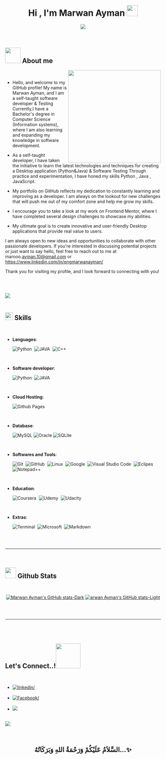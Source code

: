 
<h1 align="center"><b>Hi , I'm Marwan Ayman </b><img src="https://media.giphy.com/media/hvRJCLFzcasrR4ia7z/giphy.gif" width="35"></h1>

<p align="center">
  <img src="https://readme-typing-svg.herokuapp.com?font=Time+New+Roman&color=cyan&size=25&center=true&vCenter=true&width=600&height=100&lines=Assalamu+Alaikum+Warahmatullah..&hearts;++;Self-taught+Front-End+Developer,;Computer+Science+Student,;CTF+Newbie,;Active+Learner/Researcher,;Love+to+learn+new+stuffs..<3">
</p>


<br>



	
## <picture><img src = "./assets/mdImages/about_me.gif" width = 50px></picture> **About me**

<picture>
  <source media="(max-width: 767px)" srcset="">
  <img align="right" alt="" src="./assets/mdImages/programming.svg" width=300px>
</picture>

<br>


- Hello, and welcome to my GitHub profile! My name is Marwan Ayman, and I am a self-taught software developer & Testing
Currently,I have a Bachelor's degree in Computer Science (Information systems), where I am also learning and expanding my knowledge in software development.


- As a self-taught developer, I have taken the initiative to learn the latest technologies and techniques for creating a Desktop application (Python&Java) & Software Testing 
Through practice and experimentation, I have honed my skills Python , Java , JavaScript.

- My portfolio on GitHub reflects my dedication to constantly learning and improving as a developer. I am always on the lookout for new challenges that will push me out of my comfort zone and help me grow my skills.

- I encourage you to take a look at my work on Frontend Mentor, where I have completed several design challenges to showcase my abilities.

- My ultimate goal is to create innovative and user-friendly Desktop applications that provide real value to users.

I am always open to new ideas and opportunities to collaborate with other passionate developers. If you're interested in discussing potential projects or just want to say hello, feel free to reach out to me at marooo.<a href="mailto:ayman.10@gmail.com">ayman.10@gmail.com</a> or https://www.linkedin.com/in/engmarwanayman/


Thank you for visiting my profile, and I look forward to connecting with you!


<br><br>

<img src="https://user-images.githubusercontent.com/73097560/115834477-dbab4500-a447-11eb-908a-139a6edaec5c.gif"><br><br>

## <img src="https://media2.giphy.com/media/QssGEmpkyEOhBCb7e1/giphy.gif?cid=ecf05e47a0n3gi1bfqntqmob8g9aid1oyj2wr3ds3mg700bl&rid=giphy.gif" width ="25"><b> Skills</b>
<br>

<p align="center">

- **Languages**:

    ![Python](https://img.shields.io/badge/Python%20-%2314354C.svg?style=for-the-badge&logo=python&logoColor=white)&nbsp;
    ![JAVA](https://img.shields.io/badge/Java-ED8B00?style=for-the-badge&logo=openjdk&logoColor=white)&nbsp;
    ![C++](https://img.shields.io/badge/C%2B%2B-00599C?style=for-the-badge&logo=c%2B%2B&logoColor=white)&nbsp;


<br>   
    
- **Software developer**:

   ![Python](https://img.shields.io/badge/HTML5%20-%23E34F26.svg?style=for-the-badge&logo=html5&logoColor=white)&nbsp;
   ![JAVA](https://img.shields.io/badge/Java-ED8B00?style=for-the-badge&logo=openjdk&logoColor=white)&nbsp;


<br>

- **Cloud Hosting**:

    ![Github Pages](https://img.shields.io/badge/GitHub%20Pages-%23327FC7.svg?style=for-the-badge&logo=github&logoColor=white)
    
<br>

- **Database**:

    ![MySQL](https://img.shields.io/badge/MySQL-00000F?style=for-the-badge&logo=mysql&logoColor=white)
    ![Oracle](https://img.shields.io/badge/Oracle-F80000?style=for-the-badge&logo=oracle&logoColor=black)
    ![SQLite](https://img.shields.io/badge/SQLite-07405E?style=for-the-badge&logo=sqlite&logoColor=white)
    
<br>

- **Softwares and Tools**:

    ![Git](https://img.shields.io/badge/git-%23F05033.svg?style=for-the-badge&logo=git&logoColor=white)&nbsp;
    ![GitHub](https://img.shields.io/badge/github-%23121011.svg?style=for-the-badge&logo=github&logoColor=white)&nbsp;
    ![Linux](https://img.shields.io/badge/Linux-FCC624?style=for-the-badge&logo=linux&logoColor=black)&nbsp;
    ![Google](https://img.shields.io/badge/google-%234285F4.svg?style=for-the-badge&logo=google&logoColor=white)&nbsp;
    ![Visual Studio Code](https://img.shields.io/badge/VS%20Code-0078d7.svg?style=for-the-badge&logo=visual-studio-code&logoColor=white)&nbsp;
    ![Eclipes](https://img.shields.io/badge/Eclipse-2C2255?style=for-the-badge&logo=eclipse&logoColor=white)&nbsp;
    ![Notepad++](https://img.shields.io/badge/Notepad++-90E59A.svg?style=for-the-badge&logo=notepad%2B%2B&logoColor=black)&nbsp;

<br>


- **Education**:

    ![Coursera](https://img.shields.io/badge/Coursera-0056D2?style=for-the-badge&logo=Coursera&logoColor=white)&nbsp;
    ![Udemy](https://img.shields.io/badge/Udemy-EC5252?style=for-the-badge&logo=Udemy&logoColor=white)&nbsp;
    ![Udacity](https://img.shields.io/badge/Udacity-grey?style=for-the-badge&logo=udacity&logoColor=#5FCFEE)&nbsp;

<br>

- **Extras**:

    ![Terminal](https://img.shields.io/badge/windows%20terminal-4D4D4D?style=for-the-badge&logo=windows%20terminal&logoColor=white)&nbsp;
    ![Microsoft](https://img.shields.io/badge/Microsoft-666666?style=for-the-badge&logo=microsoft&logoColor=white)&nbsp;
    ![Markdown](https://img.shields.io/badge/Made%20with-Markdown-1f425f.svg)&nbsp;  


</p>

<br>
<br>

-----

<br>


## <img src="https://media.giphy.com/media/iY8CRBdQXODJSCERIr/giphy.gif" width="35"><b> Github Stats </b>
<br>

<div align="center">

[![Marwan Ayman's GitHub stats-Dark](https://github-readme-stats.vercel.app/api?username=0xabdulkhalid&show_icons=true&theme=dark#gh-dark-mode-only)](https://github.com/anuraghazra/github-readme-stats#gh-dark-mode-only)
[![arwan Ayman's GitHub stats-Light](https://github-readme-stats.vercel.app/api?username=0xabdulkhalid&show_icons=true&theme=default#gh-light-mode-only)](https://github.com/anuraghazra/github-readme-stats#gh-light-mode-only)

</div>

<br>
<br>

-----

<br>
<br>

## <b> Let's Connect..!</b><img src="./assets/mdImages/handshake.gif" width ="80">
<br>
<div align='left'>

<ul>

<li>
<a href="https://www.linkedin.com/in/engmarwanayman/" target="_blank">
<img src="https://img.shields.io/badge/linkedin:  0xabdulkhalid-0077B5.svg?color=405DE6&style=for-the-badge&logo=linkedin&logoColor=white" alt=linkedin/>
</a>
</li>

<br>

<li>
<a href="https://www.facebook.com/marawan.ayman.3152?mibextid=9R9pXO" target="_blank">
<img src="https://img.shields.io/badge/Facebook-1877F2?style=for-the-badge&logo=facebook&logoColor=white" alt=Facebook/>
</a>
</li>

<br>

<li>
<a href="marooo.ayman.10@gmail.com" target="_blank">
<img src="https://img.shields.io/badge/gmail:  0xabdulkhalid-%23EA4335.svg?style=for-the-badge&logo=gmail&logoColor=white" t=mail/>
</a>
</li>
	
</ul>
</div>

<br>
<img src="https://user-images.githubusercontent.com/73097560/115834477-dbab4500-a447-11eb-908a-139a6edaec5c.gif">
<br>
<br>
<br>

<div align='center'>

## <b>السَّلاَمُ عَلَيْكُمْ وَرَحْمَةُ اللهِ وَبَرَكَاتُهُ...✨</b>

</div>
<br>
<br>
